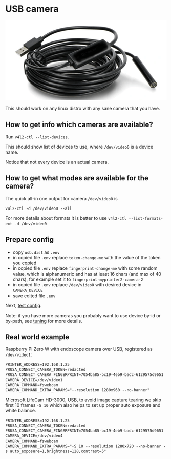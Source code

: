 # USB camera

![USB camera](./static/usb_cam.png)

This should work on any linux distro with any sane camera that you have.

## How to get info which cameras are available?

Run `v4l2-ctl --list-devices`.

This should show list of devices to use,  where `/dev/video0` is a device
name.

Notice that not every device is an actual camera.

## How to get what modes are available for the camera?

The quick all-in one output for camera `/dev/video0` is

```shell
v4l2-ctl -d /dev/video0 --all
```

For more details about formats it is better to use
`v4l2-ctl --list-formats-ext -d /dev/video0`

## Prepare config

- copy `usb.dist` as `.env`
- in copied file `.env` replace `token-change-me` with the value of the token
  you copied
- in copied file `.env` replace `fingerprint-change-me` with some random value,
  which is alphanumeric and has at least 16 chars (and max of 40 chars),
  for example set it to `fingerprint-myprinter2-camera-2`
- in copied file `.env` replace  `/dev/video0` with desired device in `CAMERA_DEVICE`
- save edited file `.env`

Next, [test config](./test.config.md).

Note: if you have more cameras you probably want to use device by-id or by-path,
see [tuning](./configuration.tuning.md) for more details.

## Real world example

Raspberry Pi Zero W with endoscope camera over USB, registered as `/dev/video1`:

<!-- markdownlint-disable line_length -->
```shell
PRINTER_ADDRESS=192.168.1.25
PRUSA_CONNECT_CAMERA_TOKEN=redacted
PRUSA_CONNECT_CAMERA_FINGERPRINT=7054ba85-bc19-4eb9-badc-6129575d9651
CAMERA_DEVICE=/dev/video1
CAMERA_COMMAND=fswebcam
CAMERA_COMMAND_EXTRA_PARAMS="--resolution 1280x960 --no-banner"
```
<!-- markdownlint-enable line_length -->

Microsoft LifeCam HD-3000, USB, to avoid image capture tearing we skip first 10
frames `-S 10` which also helps to set up proper auto exposure and white balance.

<!-- markdownlint-disable line_length -->
```shell
PRINTER_ADDRESS=192.168.1.25
PRUSA_CONNECT_CAMERA_TOKEN=redacted
PRUSA_CONNECT_CAMERA_FINGERPRINT=7054ba85-bc19-4eb9-badc-6129575d9651
CAMERA_DEVICE=/dev/video4
CAMERA_COMMAND=fswebcam
CAMERA_COMMAND_EXTRA_PARAMS="-S 10 --resolution 1280x720 --no-banner -s auto_exposure=1,brightness=128,contrast=5"
```
<!-- markdownlint-enable line_length -->

